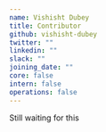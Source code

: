 ```yaml
---
name: Vishisht Dubey
title: Contributor
github: vishisht-dubey
twitter: ""
linkedin: ""
slack: ""
joining_date: ""
core: false
intern: false
operations: false
---
```


Still waiting for this
